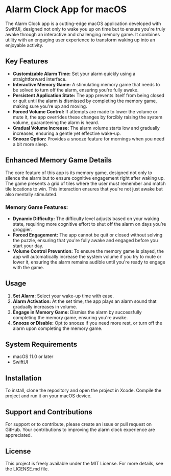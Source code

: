 # Alarm Clock App for macOS

The Alarm Clock app is a cutting-edge macOS application developed with SwiftUI, designed not only to wake you up on time but to ensure you're truly awake through an interactive and challenging memory game. It combines utility with an engaging user experience to transform waking up into an enjoyable activity.

## Key Features

- **Customizable Alarm Time:** Set your alarm quickly using a straightforward interface.
- **Interactive Memory Game:** A stimulating memory game that needs to be solved to turn off the alarm, ensuring you're fully awake.
- **Persistent Application State:** The app prevents itself from being closed or quit until the alarm is dismissed by completing the memory game, making sure you're up and moving.
- **Forced Volume Control:** If attempts are made to lower the volume or mute it, the app overrides these changes by forcibly raising the system volume, guaranteeing the alarm is heard.
- **Gradual Volume Increase:** The alarm volume starts low and gradually increases, ensuring a gentle yet effective wake-up.
- **Snooze Option:** Provides a snooze feature for mornings when you need a bit more sleep.

## Enhanced Memory Game Details

The core feature of this app is its memory game, designed not only to silence the alarm but to ensure cognitive engagement right after waking up. The game presents a grid of tiles where the user must remember and match tile locations to win. This interaction ensures that you're not just awake but also mentally stimulated.

### Memory Game Features:

- **Dynamic Difficulty:** The difficulty level adjusts based on your waking state, requiring more cognitive effort to shut off the alarm on days you’re groggier.
- **Forced Engagement:** The app cannot be quit or closed without solving the puzzle, ensuring that you're fully awake and engaged before you start your day.
- **Volume Control Prevention:** To ensure the memory game is played, the app will automatically increase the system volume if you try to mute or lower it, ensuring the alarm remains audible until you're ready to engage with the game.

## Usage

1. **Set Alarm:** Select your wake-up time with ease.
2. **Alarm Activation:** At the set time, the app plays an alarm sound that gradually increases in volume.
3. **Engage in Memory Game:** Dismiss the alarm by successfully completing the memory game, ensuring you're awake.
4. **Snooze or Disable:** Opt to snooze if you need more rest, or turn off the alarm upon completing the memory game.

## System Requirements

- macOS 11.0 or later
- SwiftUI

## Installation

To install, clone the repository and open the project in Xcode. Compile the project and run it on your macOS device.

## Support and Contributions

For support or to contribute, please create an issue or pull request on GitHub. Your contributions to improving the alarm clock experience are appreciated.

## License

This project is freely available under the MIT License. For more details, see the LICENSE.md file.

